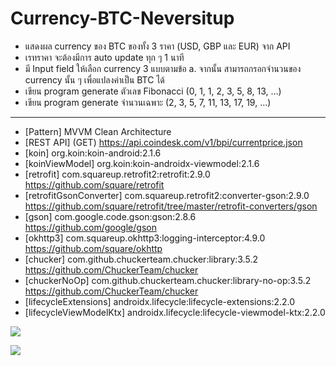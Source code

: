 # Currency-BTC-Neversitup
- แสดงผล currency ของ BTC ของทั้ง 3 ราคา (USD, GBP และ EUR) จาก API
- เรทราคา จะต้องมีการ auto update ทุก ๆ 1 นาที
- มี Input field ให้เลือก currency 3 แบบตามข้อ a. จากนั้น สามารถกรอกจำนวนของ currency นั้น ๆ เพื่อแปลงค่าเป็น BTC ได้
- เขียน program generate ตัวเลข Fibonacci (0, 1, 1, 2, 3, 5, 8, 13, …)
- เขียน program generate จำนวนเฉพาะ (2, 3, 5, 7, 11, 13, 17, 19, …)
---
- [Pattern] MVVM Clean Architecture
- [REST API] (GET) https://api.coindesk.com/v1/bpi/currentprice.json
- [koin] org.koin:koin-android:2.1.6
- [koinViewModel] org.koin:koin-androidx-viewmodel:2.1.6
- [retrofit] com.squareup.retrofit2:retrofit:2.9.0 <https://github.com/square/retrofit>
- [retrofitGsonConverter] com.squareup.retrofit2:converter-gson:2.9.0 <https://github.com/square/retrofit/tree/master/retrofit-converters/gson>
- [gson] com.google.code.gson:gson:2.8.6 <https://github.com/google/gson>
- [okhttp3] com.squareup.okhttp3:logging-interceptor:4.9.0 <https://github.com/square/okhttp>
- [chucker] com.github.chuckerteam.chucker:library:3.5.2 <https://github.com/ChuckerTeam/chucker>
- [chuckerNoOp] com.github.chuckerteam.chucker:library-no-op:3.5.2 <https://github.com/ChuckerTeam/chucker>
- [lifecycleExtensions] androidx.lifecycle:lifecycle-extensions:2.2.0
- [lifecycleViewModelKtx] androidx.lifecycle:lifecycle-viewmodel-ktx:2.2.0

[<img src="https://sv1.img.in.th/5xqT5.png">]()

[<img src="https://sv1.img.in.th/5x8DJ.png">]()
